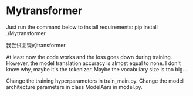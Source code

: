 # Mytransformer

Just run the command below to install requirements:
pip install ./Mytransformer


我尝试复现的transformer

At least now the code works and the loss goes down during training. However, the model translation accuracy is almost equal to none. I don't know why, maybe it's the tokenizer. Maybe the vocabulary size is too big...

Change the training hyperparameters in train_main.py. Change the model architecture parameters in class ModelAars in model.py.